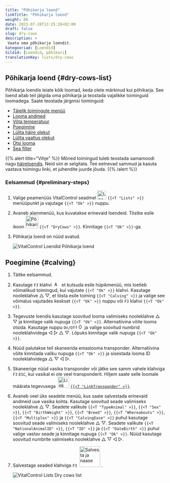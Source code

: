 ```yaml
---
title: "Põhikarja loend"
linkTitle: "Põhikarja loend"
weight: 60
date: 2023-07-28T13:25:28+02:00
draft: false
slug: dry-cows
description: >
 Vaata oma põhikarja loendit.
kategooriad: [Loendid]
Sildid: [Loendid, põhikari]
translationKey: lists/dry-cows
---
```

## Põhikarja loend {#dry-cows-list}

Põhikarja loendis leiate kõik loomad, keda olete märkinud kui põhikarja. See loend aitab teil jälgida oma põhikarja ja teostada vajalikke toiminguid loomadega. Saate teostada järgmisi toiminguid:

- [Täielik toimingute menüü](../alarm/#full-action-menu)
- [Looma andmed](../alarm/#animal-data)
- [Võta temperatuur](../alarm/#take-temperature)
- [Poegimine](#calving)
- [Lülita häire olekut](../on-watch/#toggle-alarm-status)
- [Lülita vaatlus olekut](../alarm/#toggle-watch-status)
- [Otsi looma](../alarm/#search-animal)
- [Sea filter](../alarm/#set-filter)

{{% alert title="Vihje" %}}
Mõned toimingud tuleb teostada samamoodi nagu [häireloendis](../alarm). Neid siin ei selgitata. Tee eelnevad sammud ja kasuta vastava toimingu linki, et juhendite juurde jõuda.
{{% /alert %}}

### Eelsammud {#preliminary-steps}

1. Valige peamenüüs VitalControl seadmel <img src="/icons/main/lists.svg" width="28" align="bottom" alt="Loendid" /> `{{<T "Lists" >}}` menüüpunkt ja vajutage `{{<T "Ok" >}}` nuppu.

2. Avaneb alammenüü, kus kuvatakse erinevaid loendeid. Tõstke esile ikoon <img src="/icons/lists/drycows.svg" width="40" align="bottom" alt="Põhikari" /> `{{<T "DryCows" >}}`. Kinnitage `{{<T "Ok" >}}`-ga.

3. Põhikarja loend on nüüd avatud.

   ![VitalControl Loendid Põhikarja loend](../images/firststeps5.png "Eelsammud")

## Poegimine {#calving}

1. Täitke eelsammud.

2. Kasutage `F3` klahvi &nbsp;<img src="/icons/footer/open-popup.svg" width="15" align="bottom" alt="Ava hüpikaken" />&nbsp; et kutsuda esile hüpikmenüü, mis loetleb võimalikud toimingud, kui vajutate `{{<T "Ok" >}}` klahvi. Kasutage nooleklahve △ ▽, et tõsta esile toiming `{{<T "Calving" >}}` ja valige see võimalus vajutades keskset `{{<T "Ok" >}}` nuppu või `F3` klahvi `{{<T "Ok" >}}`.

3. Tegevuste loendis kasutage soovitud looma valimiseks nooleklahve △ ▽ ja kinnitage valik nupuga `{{<T "Ok" >}}`. Alternatiivina võite looma otsida. Kasutage nuppu `On/Off` <img src="/icons/footer/search.svg" width="15" align="bottom" alt="Otsing" /> ja valige soovitud numbrid nooleklahvidega ◁ ▷ △ ▽. Lõpuks kinnitage valik nupuga `{{<T "Ok" >}}`.

4. Nüüd palutakse teil skaneerida emaslooma transponder. Alternatiivina võite kinnitada valiku nupuga `{{<T "Ok" >}}` ja sisestada looma ID nooleklahvidega △ ▽ ◁ ▷.

5. Skaneerige nüüd vasika transponder või jätke see samm vahele klahviga `F3` `ESC`, kui vasikal ei ole veel transponderit. Hiljem saate selle loomale määrata tegevusega &nbsp;<img src="/icons/actions/link-transponder.svg" width="35" align="bottom" alt="Link transponder" /> [`{{<T "LinkTransponder" >}}`](../../actions/link-transponder).

6. Avaneb veel üks seadete menüü, kus saate salvestada erinevaid andmeid uue vasika kohta. Kasutage soovitud seade valimiseks nooleklahve △ ▽. Seadete valikute `{{<T "TypeAnimal" >}}`, `{{<T "Sex" >}}`, `{{<T "BirthWeight" >}}`, `{{<T "Breed" >}}`, `{{<T "Whereabouts" >}}`, `{{<T "Multiples" >}}` ja `{{<T "CalvingEase" >}}` puhul kasutage soovitud seade valimiseks nooleklahve △ ▽. Seadete valikute `{{<T "NationalAnimalID" >}}`, `{{<T "ID" >}}` ja `{{<T "DateBirth" >}}` puhul valige vastav seade ja kinnitage nupuga `{{<T "Ok" >}}`. Nüüd kasutage soovitud numbrite valimiseks nooleklahve △ ▽ ◁ ▷.

7. Salvestage seaded klahviga `F3` &nbsp;<img src="/icons/footer/save_exit.svg" width="65" align="bottom" alt="Salvesta ja naase" />&nbsp;.

   ![VitalControl Lists Dry cows list](../images/calving.png "Poegimine")
